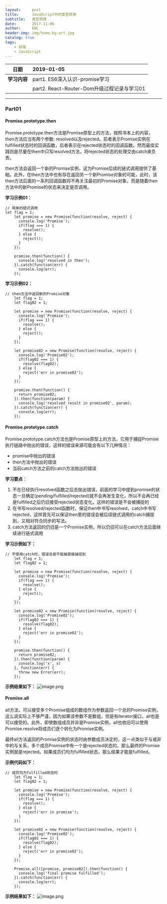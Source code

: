 ```yaml
---
layout:     post
title:      JavaScript中的类型转换
subtitle:   类型转换
date:       2017-11-06
author:     EWL
header-img: img/home-bg-art.jpg
catalog: true
tags:
    - 前端    
    - JavaScript   
---
```


| **日期**      | 2019-01-05   |
| --------   | :-----  |
| **学习内容** | part1. ES6深入认识-promise学习   |
|              | part2. React-Router-Dom升级过程记录与学习01   |

---

### Part01

#### Promise.prototype.then

Promise.prototype.then方法是Promise原型上的方法，按照书本上的内容，then方法应当有两个参数: resolved以及rejected。前者表示Promise实例在fulfilled状态时的回调函数，后者表示在rejected状态时的回调函数。然而最佳实践则是尽量在then中只写resolved方法，将rejected状态的处理交由catch来负责。

then方法会返回一个新的Promise实例，这为Promise后续的链式调用提供了基础。此外，在then方法中也有存在返回另一个新Promise对象的可能，此时，该then方法后面的一系列回调函数将不再关注最初的Promise对象，而是随着then方法中的新Promise的状态来决定是否调用。

**学习示例01：**

```
// 简单的链式调用
let flag = 1;
    let promise = new Promise(function(resolve, reject) {
      console.log('Promise');
      if(flag === 1) {
        resolve();
      } else {
        reject();
      }
    });

    promise.then(function() {
      console.log('resolved in then');
    }).catch(function(err) {
      console.log(err);
    });
```

**学习示例02：**

```
// then方法中返回新的Promise对象
    let flag = 1;
    let flag02 = 1;

    let promise = new Promise(function(resolve, reject) {
      console.log('Promise');
      if(flag === 1) {
        resolve();
      } else {
        reject();
      }
    });

    let promise02 = new Promise(function(resolve, reject) {
      console.log('Promise02');
      if(flag02 === 1) {
        resolve(flag02);
      } else {
        reject('err in promise02');
      }
    });

    promise.then(function() {
      return promise02;
    }).then(function(param) {
      console.log('resolved result in promise02', param);
    }).catch(function(err) {
      console.log(err);
    });
```


#### Promise.prototype.catch

Promise.prototype.catch方法也是Promise原型上的方法，它用于捕捉Promise执行链路中抛出的错误，这样的错误来源可能会有以下几种情况：

- promise中抛出的错误
- then方法中抛出的错误
- 当前catch方法之前的catch方法抛出的错误

**学习要点**：
1. 不在已经执行resolved函数之后去抛出错误，前面的学习中提到promise的状态一旦确定(pending/fulfilled/rejected)就不会再发生变化，所以不会再已经是fulfilled之后仍旧接受rejected状态变化，这样的错误是不会被捕捉的
2. 在书写resolved/rejected函数时，保证then中书写resolved，catch中书写rejected，这样首先可以保证then里的错误会被后续链式调用的catch捕捉到，又相对符合同步的写法。
3. catch方法返回的仍旧是一个Promise实例，所以仍旧可以在catch方法后面继续进行链式调用

**学习示例如下：**
```
// 不使用catch时，错误总是不能被直接捕捉到
    let flag = 1;
    let flag02 = 1;

    let promise = new Promise(function(resolve, reject) {
      console.log('Promise');
      if(flag === 1) {
        resolve();
      } else {
        reject();
      }
    });

    let promise02 = new Promise(function(resolve, reject) {
      console.log('Promise02');
      if(flag02 === 1) {
        resolve(flag02);
      } else {
        reject('err in promise02');
      }
    });

    promise.then(function() {
      return promise02;
    }).then(function(param) {
      console.log('x', x)
    }, function(err) {
      throw new Error(err);
    });
```
**示例结果如下：**
![image.png](https://upload-images.jianshu.io/upload_images/7930564-d6edae001455cc2a.png?imageMogr2/auto-orient/strip%7CimageView2/2/w/1240)

#### Promise.all

all方法，可以接受多个Promise组成的数组作为参数返回一个总的Promise实例，这么说实际上不够严谨，因为如果该参数不是数组，但是有iterator接口，all也是可以接受的。此外，即使数组成员并非是Promise实例，all也依旧可以使用Promise.resolve将成员们逐个转化为Promise实例。

最终all方法返回的Promise实例的状态时由参数成员决定的，这一点类似于与或非中的与关系，多个成员Promise中有一个是rejected状态的，那么最终的Promise实例就是rejected。如果成员们均为fulfilled状态，那么结果才能是fulfilled。

**示例代码如下：**
```
// 成员均为fulfilled状态时
    let flag = 1;
    let flag02 = 1;

    let promise = new Promise(function(resolve, reject) {
      console.log('Promise');
      if(flag === 1) {
        resolve();
      } else {
        reject('err in promise');
      }
    });

    let promise02 = new Promise(function(resolve, reject) {
      console.log('Promise02');
      if(flag02 === 1) {
        resolve(flag02);
      } else {
        reject('err in promise02');
      }
    });
    
    Promise.all([promise, promise02]).then(function() {
      console.log('final promise fulfilled');
    }).catch(function(err) {
      console.log(err);
    });
```
**示例结果如下：**
![image.png](https://upload-images.jianshu.io/upload_images/7930564-8751fce5fd689e5d.png?imageMogr2/auto-orient/strip%7CimageView2/2/w/1240)
